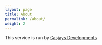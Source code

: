 ```yaml
---
layout: page
title: About
permalink: /about/
weight: 2
---
```



This service is run by [Casjays Developments](http://casjay.pro)  
